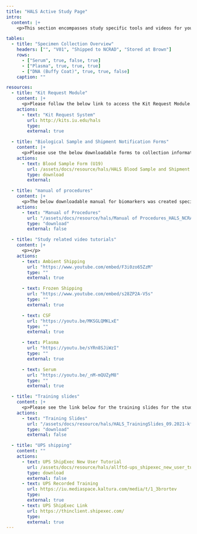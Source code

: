 ```yaml
---
title: "HALS Active Study Page"
intro:
  content: |+
    <p>This section encompasses study specific tools and videos for your reference. If you have any questions, comments, or new ideas please contact NCRAD by <a href="mailto:mailto:alzstudy@iu.edu" class="link">email</a> or phone (800) 526-2839 or directly at (317) 278-1170.</p>

tables:
  - title: "Specimen Collection Overview"
    headers: ["", "V01", "Shipped to NCRAD", "Stored at Brown"]
    rows:
      - ["Serum", true, false, true]
      - ["Plasma", true, true, true]
      - ["DNA (Buffy Coat)", true, true, false]
    caption: ""

resources:
  - title: "Kit Request Module"
    content: |+
      <p>Please follow the below link to access the Kit Request Module. This link will direct you to a REDCap database where study coordinators and staff may request kits, individual supplies, and/or labels. Study related sites will use the same link for ordering supplies related to blood-based samples and for CSF. Please allow a total of two weeks for kit requests to be compiled and delivered to your site.</p>
    actions:
      - text: "Kit Request System"
        url: http://kits.iu.edu/hals
        type:
        external: true

  - title: "Biological Sample and Shipment Notification Forms"
    content: |+
      <p>Please use the below downloadable forms to collection information on specimen patient demographics, collection, and processing. We respectfully ask that all completed forms be emailed (alzstudy@iu.edu) or faxed (317-321-2003) prior to shipment. If you complete the form on the website, you can choose to have it emailed automatically to us. We also ask that all shipments include a hard copy of each sample form.</p>
    actions:
      - text: Blood Sample Form (U19)
        url: /assets/docs/resource/hals/HALS Blood Sample and Shipment Notification Form_20211108095454_425015.docx
        type: download
        external:

  - title: "manual of procedures"
    content: |+
      <p>The below downloadable manual for biomarkers was created specifically for the study. Please feel free to explore the manuals through the hyperlinked “Table of Contents”. Questions concerning any part of the manual may be directed to NCRAD at (alzstudy@iu.edu, 800-526-2839 or 317-274-7546) for further clarification.</p>
    actions:
      - text: "Manual of Procedures"
        url: "/assets/docs/resource/hals/Manual of Procedures_HALS_NCRAD_09.2021_Final_20211108095454_423467.pdf"
        type: "download"
        external: false

  - title: "Study related video tutorials"
    content: |+
      <p></p>
    actions:
      - text: Ambient Shipping
        url: "https://www.youtube.com/embed/F3i0zo65ZzM"
        type: ""
        external: true

      - text: Frozen Shipping
        url: "https://www.youtube.com/embed/s28ZP2A-V5s"
        type: ""
        external: true

      - text: CSF
        url: "https://youtu.be/MKSGLQMKLxE"
        type: ""
        external: true

      - text: Plasma
        url: "https://youtu.be/sYRn8SJiWzI"
        type: ""
        external: true

      - text: Serum
        url: "https://youtu.be/_nM-mQUZyM8"
        type: ""
        external: true

  - title: "Training slides"
    content: |+
      <p>Please see the link below for the training slides for the study.</p>
    actions:
      - text: "Training Slides"
        url: "/assets/docs/resource/hals/HALS_TrainingSlides_09.2021-kfjd_20211108095454_425279.pptx"
        type: "download"
        external: false

  - title: "UPS shipping"
    content: ""
    actions:
      - text: UPS ShipExec New User Tutorial
        url: /assets/docs/resource/hals/allftd-ups_shipexec_new_user_tutorial-02-2021_20211108095454_425509.pptx
        type: download
        external: false
      - text: UPS Recorded Training
        url: https://iu.mediaspace.kaltura.com/media/t/1_3brortev
        type:
        external: true
      - text: UPS ShipExec Link
        url: https://thinclient.shipexec.com/
        type:
        external: true
---
```

